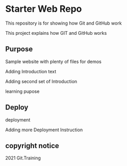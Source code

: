 # Starter Web Repo

This repository is for showing how Git and GitHub work

This project explains how GIT and GitHub works

## Purpose

Sample website with plenty of files for demos

Adding Introduction text

Adding second set of Introduction 

learning pupose

## Deploy

deployment

Adding more Deployment Instruction

## copyright notice

2021 Git.Training